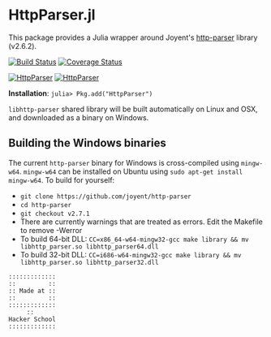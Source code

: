 # HttpParser.jl

This package provides a Julia wrapper around Joyent's [http-parser](https://github.com/joyent/http-parser) library (v2.6.2).

[![Build Status](https://travis-ci.org/JuliaWeb/HttpParser.jl.svg?branch=master)](https://travis-ci.org/JuliaWeb/HttpParser.jl)
[![Coverage Status](https://coveralls.io/repos/JuliaWeb/HttpParser.jl/badge.svg?branch=master)](https://coveralls.io/r/JuliaWeb/HttpParser.jl?branch=master)

[![HttpParser](http://pkg.julialang.org/badges/HttpParser_0.4.svg)](http://pkg.julialang.org/?pkg=HttpParser&ver=0.4)
[![HttpParser](http://pkg.julialang.org/badges/HttpParser_0.5.svg)](http://pkg.julialang.org/?pkg=HttpParser&ver=0.5)

**Installation**: `julia> Pkg.add("HttpParser")`

`libhttp-parser` shared library will be built automatically on Linux and OSX, and downloaded as a binary on Windows.

## Building the Windows binaries

The current `http-parser` binary for Windows is cross-compiled using `mingw-w64`.
`mingw-w64` can be installed on Ubuntu using `sudo apt-get install mingw-w64`.
To build for yourself:
 * `git clone https://github.com/joyent/http-parser`
 * `cd http-parser`
 * `git checkout v2.7.1`
 * There are currently warnings that are treated as errors. Edit the Makefile to remove -Werror
 * To build 64-bit DLL: `CC=x86_64-w64-mingw32-gcc make library && mv libhttp_parser.so libhttp_parser64.dll`
 * To build 32-bit DLL: `CC=i686-w64-mingw32-gcc make library && mv libhttp_parser.so libhttp_parser32.dll`

~~~~
:::::::::::::
::         ::
:: Made at ::
::         ::
:::::::::::::
     ::
Hacker School
:::::::::::::
~~~~
